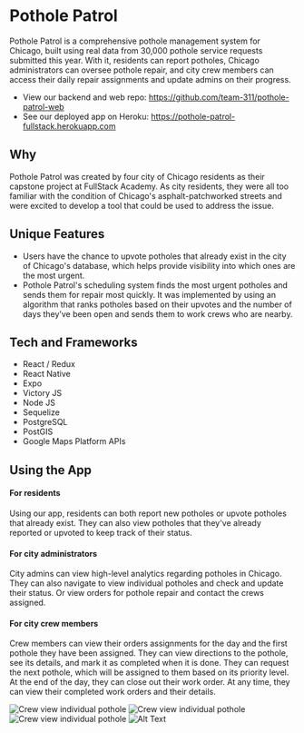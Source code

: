 # Pothole Patrol

Pothole Patrol is a comprehensive pothole management system for Chicago, built using real data from 30,000 pothole service requests submitted this year. With it, residents can report potholes, Chicago administrators can oversee pothole repair, and city crew members can access their daily repair assignments and update admins on their progress.

* View our backend and web repo: https://github.com/team-311/pothole-patrol-web
* See our deployed app on Heroku: https://pothole-patrol-fullstack.herokuapp.com

## Why

Pothole Patrol was created by four city of Chicago residents as their capstone project at FullStack Academy. As city residents, they were all too familiar with the condition of Chicago's asphalt-patchworked streets and were excited to develop a tool that could be used to address the issue. 

## Unique Features 

* Users have the chance to upvote potholes that already exist in the city of Chicago's database, which helps provide visibility into which ones are the most urgent. 
* Pothole Patrol's scheduling system finds the most urgent potholes and sends them for repair most quickly. It was implemented by using an algorithm that ranks potholes based on their upvotes and the number of days they’ve been open and sends them to work crews who are nearby. 

## Tech and Frameworks

* React / Redux
* React Native
* Expo 
* Victory JS 
* Node JS
* Sequelize 
* PostgreSQL
* PostGIS
* Google Maps Platform APIs 

## Using the App

#### For residents 

Using our app, residents can both report new potholes or upvote potholes that already exist. 
They can also view potholes that they've already reported or upvoted to keep track of their status. 

#### For city administrators 

City admins can view high-level analytics regarding potholes in Chicago. 
They can also navigate to view individual potholes and check and update their status. 
Or view orders for pothole repair and contact the crews assigned. 

#### For city crew members 

Crew members can view their orders assignments for the day and the first pothole they have been assigned. 
They can view directions to the pothole, see its details, and mark it as completed when it is done. 
They can request the next pothole, which will be assigned to them based on its priority level. 
At the end of the day, they can close out their work order. 
At any time, they can view their completed work orders and their details. 

![Crew view individual pothole](https://media.giphy.com/media/Ta1Rt7mjIhoSSTnzQR/giphy.gif)
![Crew view individual pothole](https://media.giphy.com/media/Ta1Rt7mjIhoSSTnzQR/giphy.gif)
![Crew view individual pothole](https://media.giphy.com/media/Ta1Rt7mjIhoSSTnzQR/giphy.gif)
![Alt Text](http://www.sheawong.com/wp-content/uploads/2013/08/keephatin.gif)
